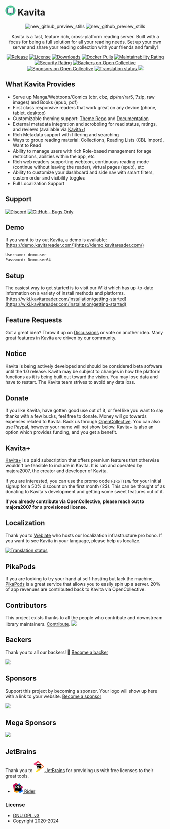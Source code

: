 ﻿# [<img src="/Logo/kavita.svg" width="32" alt="">]() Kavita
<div align="center">

![new_github_preview_stills](https://user-images.githubusercontent.com/735851/169657008-37812c18-5490-4e2a-9dcb-4806f8c87c69.gif)
![new_github_preview_stills](https://github.com/user-attachments/assets/056932db-9b8e-416d-8b45-341f9a1dab37)

Kavita is a fast, feature rich, cross-platform reading server. Built with a focus for being a full solution for all your reading needs. Set up your own server and share
your reading collection with your friends and family!

[![Release](https://img.shields.io/github/release/Kareadita/Kavita.svg?style=flat&maxAge=3600)](https://github.com/Kareadita/Kavita/releases)
[![License](https://img.shields.io/badge/license-GPLv3-blue.svg?style=flat)](https://github.com/Kareadita/Kavita/blob/master/LICENSE)
[![Downloads](https://img.shields.io/github/downloads/Kareadita/Kavita/total.svg?style=flat)](https://github.com/Kareadita/Kavita/releases)
[![Docker Pulls](https://img.shields.io/docker/pulls/jvmilazz0/kavita.svg)](https://hub.docker.com/r/jvmilazz0/kavita)
[![Maintainability Rating](https://sonarcloud.io/api/project_badges/measure?project=Kareadita_Kavita&metric=sqale_rating)](https://sonarcloud.io/dashboard?id=Kareadita_Kavita)
[![Security Rating](https://sonarcloud.io/api/project_badges/measure?project=Kareadita_Kavita&metric=security_rating)](https://sonarcloud.io/dashboard?id=Kareadita_Kavita)
[![Backers on Open Collective](https://opencollective.com/kavita/backers/badge.svg)](#backers)
[![Sponsors on Open Collective](https://opencollective.com/kavita/sponsors/badge.svg)](#sponsors)
<a href="https://hosted.weblate.org/engage/kavita/">
<img src="https://hosted.weblate.org/widgets/kavita/-/ui/svg-badge.svg" alt="Translation status" />
</a>
<img src="https://img.shields.io/endpoint?url=https://stats.kavitareader.com/api/ui/shield-badge"/>
</div>


## What Kavita Provides
- Serve up Manga/Webtoons/Comics (cbr, cbz, zip/rar/rar5, 7zip, raw images) and Books (epub, pdf)
- First class responsive readers that work great on any device (phone, tablet, desktop)
- Customizable theming support: [Theme Repo](https://github.com/Kareadita/Themes) and [Documentation](https://wiki.kavitareader.com/guides/themes)
- External metadata integration and scrobbling for read status, ratings, and reviews (available via [Kavita+](https://wiki.kavitareader.com/kavita+)) 
- Rich Metadata support with filtering and searching
- Ways to group reading material: Collections, Reading Lists (CBL Import), Want to Read
- Ability to manage users with rich Role-based management for age restrictions, abilities within the app, etc
- Rich web readers supporting webtoon, continuous reading mode (continue without leaving the reader), virtual pages (epub), etc
- Ability to customize your dashboard and side nav with smart filters, custom order and visibility toggles
- Full Localization Support


## Support
[![Discord](https://img.shields.io/badge/discord-chat-7289DA.svg?maxAge=60)](https://discord.gg/eczRp9eeem)
[![GitHub - Bugs Only](https://img.shields.io/badge/github-issues-red.svg?maxAge=60)](https://github.com/Kareadita/Kavita/issues)

## Demo
If you want to try out Kavita, a demo is available:
[https://demo.kavitareader.com/](https://demo.kavitareader.com/)
```
Username: demouser
Password: Demouser64
```

## Setup
The easiest way to get started is to visit our Wiki which has up-to-date information on a variety of
install methods and platforms.
[https://wiki.kavitareader.com/installation/getting-started](https://wiki.kavitareader.com/installation/getting-started)

## Feature Requests
Got a great idea? Throw it up on [Discussions](https://github.com/Kareadita/Kavita/discussions/2529) or vote on another idea. Many great features in Kavita are driven by our community. 

## Notice
Kavita is being actively developed and should be considered beta software until the 1.0 release.
Kavita may be subject to changes in how the platform functions as it is being built out toward the
vision. You may lose data and have to restart. The Kavita team strives to avoid any data loss.

## Donate
If you like Kavita, have gotten good use out of it, or feel like you want to say thanks with a few bucks, feel free to donate. Money will go towards
expenses related to Kavita. Back us through [OpenCollective](https://opencollective.com/Kavita#backer). You can also use [Paypal](https://www.paypal.com/paypalme/majora2007?locale.x=en_US), however your name will not show below. Kavita+ is also an 
option which provides funding, and you get a benefit.

## Kavita+
[Kavita+](https://wiki.kavitareader.com/kavita+) is a paid subscription that offers premium features that otherwise wouldn't be feasible to include in Kavita. It is ran and operated by majora2007, the creator and developer of Kavita.

If you are interested, you can use the promo code `FIRSTTIME` for your initial signup for a 50% discount on the first month (2$). This can be thought of as donating to Kavita's development and getting some sweet features out of it.

**If you already contribute via OpenCollective, please reach out to majora2007 for a provisioned license.**

## Localization
Thank you to [Weblate](https://hosted.weblate.org/engage/kavita/) who hosts our localization infrastructure pro bono. If you want to see Kavita in your language, please help us localize.

<a href="https://hosted.weblate.org/engage/kavita/">
<img src="https://hosted.weblate.org/widget/kavita/horizontal-auto.svg" alt="Translation status" />
</a>

## PikaPods
If you are looking to try your hand at self-hosting but lack the machine, [PikaPods](https://www.pikapods.com/pods?run=kavita) is a great service that 
allows you to easily spin up a server. 20% of app revenues are contributed back to Kavita via OpenCollective.


## Contributors

This project exists thanks to all the people who contribute and downstream library maintainers. [Contribute](CONTRIBUTING.md).
<a href="https://github.com/Kareadita/Kavita/graphs/contributors">
<img src="https://opencollective.com/kavita/contributors.svg?width=890&button=false&avatarHeight=42" />
</a>


## Backers

Thank you to all our backers! 🙏 [Become a backer](https://opencollective.com/Kavita#backer)

<img src="https://opencollective.com/kavita/backers.svg?width=890&avatarHeight=42"></a>

## Sponsors

Support this project by becoming a sponsor. Your logo will show up here with a link to your website. [Become a sponsor](https://opencollective.com/Kavita#sponsor)

<img src="https://opencollective.com/Kavita/sponsors.svg?width=890"></a>

## Mega Sponsors
<img src="https://opencollective.com/Kavita/tiers/mega-sponsor.svg?width=890"></a>

## JetBrains
Thank you to [<img src="/Logo/jetbrains.svg" alt="" width="32"> JetBrains](http://www.jetbrains.com/) for providing us with free licenses to their great tools.

* [<img src="/Logo/rider.svg" alt="" width="32"> Rider](http://www.jetbrains.com/rider/)

### License

* [GNU GPL v3](http://www.gnu.org/licenses/gpl.html)
* Copyright 2020-2024

